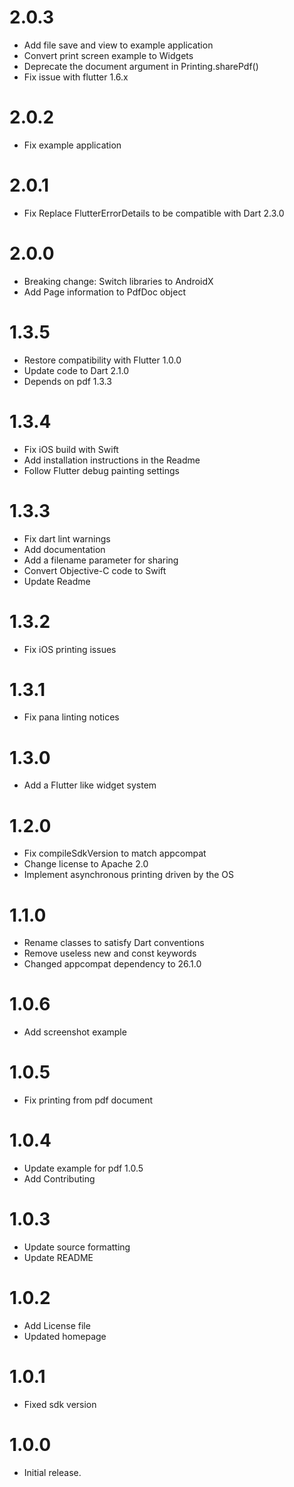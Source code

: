 # 2.0.3
* Add file save and view to example application
* Convert print screen example to Widgets
* Deprecate the document argument in Printing.sharePdf()
* Fix issue with flutter 1.6.x

# 2.0.2
* Fix example application

# 2.0.1
* Fix Replace FlutterErrorDetails to be compatible with Dart 2.3.0

# 2.0.0
* Breaking change: Switch libraries to AndroidX
* Add Page information to PdfDoc object

# 1.3.5
* Restore compatibility with Flutter 1.0.0
* Update code to Dart 2.1.0
* Depends on pdf 1.3.3

# 1.3.4
* Fix iOS build with Swift
* Add installation instructions in the Readme
* Follow Flutter debug painting settings

# 1.3.3
* Fix dart lint warnings
* Add documentation
* Add a filename parameter for sharing
* Convert Objective-C code to Swift
* Update Readme

# 1.3.2
* Fix iOS printing issues

# 1.3.1
* Fix pana linting notices

# 1.3.0
* Add a Flutter like widget system

# 1.2.0
* Fix compileSdkVersion to match appcompat
* Change license to Apache 2.0
* Implement asynchronous printing driven by the OS

# 1.1.0
* Rename classes to satisfy Dart conventions
* Remove useless new and const keywords
* Changed appcompat dependency to 26.1.0

# 1.0.6
* Add screenshot example

# 1.0.5
* Fix printing from pdf document

# 1.0.4
* Update example for pdf 1.0.5
* Add Contributing

# 1.0.3
* Update source formatting
* Update README

# 1.0.2
* Add License file
* Updated homepage

# 1.0.1
* Fixed sdk version

# 1.0.0
* Initial release.
